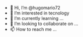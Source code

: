 - 👋 Hi, I’m @hugomario72
- 👀 I’m interested in tecnology
- 🌱 I’m currently learning ...
- 💞️ I’m looking to collaborate on ...
- 📫 How to reach me ...

<!---
hugomario72/hugomario72 is a ✨ special ✨ repository because its `README.md` (this file) appears on your GitHub profile.
You can click the Preview link to take a look at your changes.
--->
